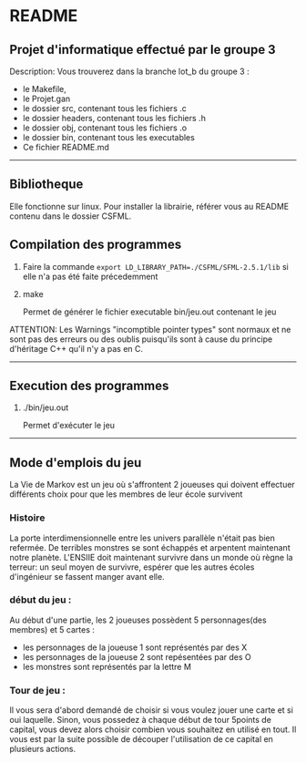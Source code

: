 # README

## Projet d'informatique effectué par le groupe 3

Description: Vous trouverez dans la branche lot_b du groupe 3 :

- le Makefile,
- le Projet.gan
- le dossier src, contenant tous les fichiers .c
- le dossier headers, contenant tous les fichiers .h
- le dossier obj, contenant tous les fichiers .o
- le dossier bin, contenant tous les executables
- Ce fichier README.md

---

## Bibliotheque
Elle fonctionne sur linux.
Pour installer la librairie, référer vous au README contenu dans le dossier CSFML.

## Compilation des programmes
1. Faire la commande ```export LD_LIBRARY_PATH=./CSFML/SFML-2.5.1/lib``` si elle n'a pas été faite précedemment

2. make 

   Permet de générer le fichier executable bin/jeu.out contenant le jeu

ATTENTION: Les Warnings "incomptible pointer types" sont normaux et ne sont pas des erreurs ou des oublis puisqu'ils sont à cause du principe d'héritage C++ qu'il n'y a pas en C.



---

## Execution des programmes

1. ./bin/jeu.out

   Permet d'exécuter le jeu

---

## Mode d'emplois du jeu

La Vie de Markov est un jeu où s'affrontent 2 joueuses qui doivent effectuer différents choix pour
que les membres de leur école survivent

### Histoire

La porte interdimensionnelle entre les univers parallèle n'était pas bien refermée. De terribles monstres se sont échappés et arpentent maintenant notre planète. L'ENSIIE doit maintenant survivre dans un monde où règne la terreur: un seul moyen de survivre, espérer que les autres écoles d'ingénieur se fassent manger avant elle.

### début du jeu :

Au début d'une partie, les 2 joueuses possèdent 5 personnages(des membres) et 5 cartes :

- les personnages de la joueuse 1 sont représentés par des X
- les personnages de la joueuse 2 sont repésentées par des O
- les monstres sont représentés par la lettre M

### Tour de jeu :

Il vous sera d'abord demandé de choisir si vous voulez jouer une carte et si oui laquelle. Sinon, vous possedez à chaque début de tour 5points de capital, vous devez alors choisir combien vous souhaitez en utilisé en tout. Il vous est par la suite possible de découper l'utilisation de ce capital en plusieurs actions.
